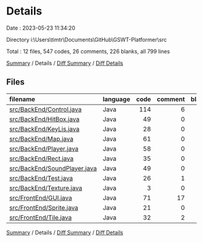 # Details

Date : 2023-05-23 11:34:20

Directory i:\\Users\\timtr\\Documents\\GitHub\\GSWT-Platformer\\src

Total : 12 files,  547 codes, 26 comments, 226 blanks, all 799 lines

[Summary](results.md) / Details / [Diff Summary](diff.md) / [Diff Details](diff-details.md)

## Files
| filename | language | code | comment | blank | total |
| :--- | :--- | ---: | ---: | ---: | ---: |
| [src/BackEnd/Control.java](/src/BackEnd/Control.java) | Java | 114 | 6 | 53 | 173 |
| [src/BackEnd/HitBox.java](/src/BackEnd/HitBox.java) | Java | 49 | 0 | 18 | 67 |
| [src/BackEnd/KeyLis.java](/src/BackEnd/KeyLis.java) | Java | 28 | 0 | 8 | 36 |
| [src/BackEnd/Map.java](/src/BackEnd/Map.java) | Java | 61 | 0 | 18 | 79 |
| [src/BackEnd/Player.java](/src/BackEnd/Player.java) | Java | 58 | 0 | 28 | 86 |
| [src/BackEnd/Rect.java](/src/BackEnd/Rect.java) | Java | 35 | 0 | 13 | 48 |
| [src/BackEnd/SoundPlayer.java](/src/BackEnd/SoundPlayer.java) | Java | 49 | 0 | 14 | 63 |
| [src/BackEnd/Test.java](/src/BackEnd/Test.java) | Java | 26 | 1 | 13 | 40 |
| [src/BackEnd/Texture.java](/src/BackEnd/Texture.java) | Java | 3 | 0 | 2 | 5 |
| [src/FrontEnd/GUI.java](/src/FrontEnd/GUI.java) | Java | 71 | 17 | 36 | 124 |
| [src/FrontEnd/Sprite.java](/src/FrontEnd/Sprite.java) | Java | 21 | 0 | 10 | 31 |
| [src/FrontEnd/Tile.java](/src/FrontEnd/Tile.java) | Java | 32 | 2 | 13 | 47 |

[Summary](results.md) / Details / [Diff Summary](diff.md) / [Diff Details](diff-details.md)